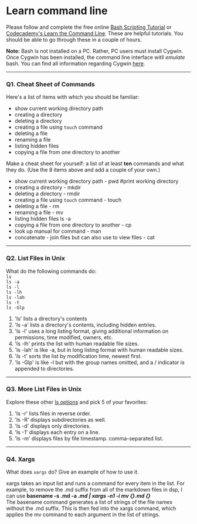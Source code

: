 # Learn command line

Please follow and complete the free online [Bash Scripting Tutorial](https://ryanstutorials.net/bash-scripting-tutorial/) or [Codecademy's Learn the Command Line](https://www.codecademy.com/learn/learn-the-command-line). These are helpful tutorials. You should be able to go through these in a couple of hours.

**Note:** Bash is not installed on a PC. Rather, PC users must install Cygwin. Once Cygwin has been installed, the command line interface witll _emulate_ bash. You can find all information regarding Cygwin [here](https://www.cygwin.com/).

---

### Q1.  Cheat Sheet of Commands  

Here's a list of items with which you should be familiar:  
* show current working directory path
* creating a directory
* deleting a directory
* creating a file using `touch` command
* deleting a file
* renaming a file
* listing hidden files
* copying a file from one directory to another

Make a cheat sheet for yourself: a list of at least **ten** commands and what they do.  (Use the 8 items above and add a couple of your own.)  

> >
* show current working directory path - pwd #print working directory
* creating a directory - mkdir <Directory> 
* deleting a directory - rmdir <Directory>
* creating a file using `touch` command - touch <file>
* deleting a file - rm <file>
* renaming a file - mv <source> <newname>
* listing hidden files ls -a
* copying a file from one directory to another - cp <source> <destination>
* look up manual for command - man <command>
* concatenate - join files but can also use to view files - cat <file>

---

### Q2.  List Files in Unix   

What do the following commands do:  
`ls`  
`ls -a`  
`ls -l`  
`ls -lh`  
`ls -lah`  
`ls -t`  
`ls -Glp`  

> >
1. 'ls' lists a directory's contents
2. 'ls -a' lists a directory's contents, including hidden entries.
3. 'ls -l' uses a long listing format, giving additional information on permissions, time modified, owners, etc.
4. 'ls -lh' prints the list with  human readable file sizes.
5. 'ls -lah' is like -a, but in long listing format with human readable sizes.
6. 'ls -t' sorts the list by modification time, newest first.
7. 'ls -Glp' is like -l but with the group names omitted, and a / indicator is appended to directories.

---

### Q3.  More List Files in Unix  

Explore these other [ls options](http://www.techonthenet.com/unix/basic/ls.php) and pick 5 of your favorites:

> >
1. 'ls -r' lists files in reverse order.
2. 'ls -R' displays subdirectories as well.
3. 'ls -d' displays only directories.
4. 'ls -1' displays each entry on a line.
5. 'ls -m' displays files by file timestamp. comma-separated list.

---

### Q4.  Xargs   

What does `xargs` do? Give an example of how to use it.

xargs takes an input list and runs a command for every item in the list.
For example, to remove the .md suffix from all of the markdown files in dsp, I can use **basename -s .md -a *.md | xargs -n1 -i mv {}.md {}***  
The basename command generates a list of strings of the file names without the .md suffix. This is then fed into the xargs command, which applies the mv command to each argument in the list of strings.  


